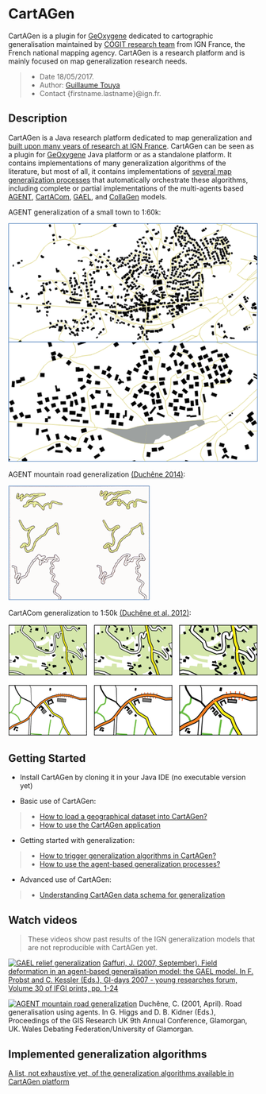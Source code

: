 # CartAGen
CartAGen is a plugin for [GeOxygene][2] dedicated to cartographic generalisation maintained by [COGIT research team][1] from IGN France, the French national mapping agency. CartAGen is a research platform and is mainly focused on map generalization research needs.

> - Date 18/05/2017.
> - Author: [Guillaume Touya][1]
> - Contact {firstname.lastname}@ign.fr.



Description
-------------

CartAGen is a Java research platform dedicated to map generalization and [built upon many years of research at IGN France][6]. CartAGen can be seen as a plugin for [GeOxygene][2] Java platform or as a standalone platform.
It contains implementations of many generalization algorithms of the literature, but most of all, it contains implementations of [several map generalization processes][7] that automatically orchestrate these algorithms, including complete or partial implementations of the multi-agents based [AGENT][15], [CartACom][16], [GAEL][11], and [CollaGen][12] models.

AGENT generalization of a small town to 1:60k:

![AGENT generalization of a small town to 1:50k](docs/assets/images/AGENT_results.png)

AGENT mountain road generalization [(Duchêne 2014)][14]:

![AGENT mountain road generalization](docs/assets/images/agent_roads.png)

CartACom generalization to 1:50k [(Duchêne et al. 2012)][16]:

![CartACom generalization to 1:50k](docs/assets/images/cartacom_results.png)

Getting Started
-------------

- Install CartAGen by cloning it in your Java IDE (no executable version yet)

- Basic use of CartAGen:

> - [How to load a geographical dataset into CartAGen?][3]
> - [How to use the CartAGen application][10]

- Getting started with generalization:

> - [How to trigger generalization algorithms in CartAGen?][4]
> - [How to use the agent-based generalization processes?][5]

- Advanced use of CartAGen:
> - [Understanding CartAGen data schema for generalization][8]



Watch videos
-------------
> These videos show past results of the IGN generalization models that are not reproducible with CartAGen yet.

[![GAEL relief generalization](https://img.youtube.com/vi/b3wlWVkD74Y/0.jpg)](https://www.youtube.com/watch?v=b3wlWVkD74Y)
[Gaffuri, J. (2007, September). Field deformation in an agent-based generalisation model: the GAEL model. In F. Probst and C. Kessler (Eds.), GI-days 2007 - young researches forum, Volume 30 of IFGI prints, pp. 1-24][13]


[![AGENT mountain road generalization](https://img.youtube.com/vi/Ns42t_hwAXw/0.jpg)](https://www.youtube.com/watch?v=Ns42t_hwAXw)
Duchêne, C. (2001, April). Road generalisation using agents. In G. Higgs and D. B. Kidner (Eds.), Proceedings of the GIS Research UK 9th Annual Conference, Glamorgan, UK. Wales Debating Federation/University of Glamorgan.

Implemented generalization algorithms
-------------

[A list, not exhaustive yet, of the generalization algorithms available in CartAGen platform][9]


[1]: http://recherche.ign.fr/labos/cogit/english/accueilCOGIT.php
[2]: https://github.com/IGNF/geoxygene
[3]: docs/tuto_import_data.md
[4]: docs/tuto_generalization_algo.md
[5]: docs/tuto_agents.md
[6]: http://aci.ign.fr/2010_Zurich/genemr2010_submission_10.pdf
[7]: https://www.researchgate.net/publication/281967532_Automated_generalisation_results_using_the_agent-based_platform_CartAGen
[8]: docs/tuto_schema.md
[9]: docs/algorithms.md
[10]: docs/tuto_gui.md
[11]: http://gi-tage.de/archive/2007/downloads/acceptedPapers/gaffuri.pdf
[12]: http://dx.doi.org/10.1007/978-3-642-19143-5_30
[13]: http://gi-tage.de/archive/2007/downloads/acceptedPapers/gaffuri.pdf
[14]: http://recherche.ign.fr/labos/util_basilic/publicDownload.php?id=3044
[15]: http://icaci.org/files/documents/ICC_proceedings/ICC2001/icc2001/file/f13041.pdf
[16]: http://dx.doi.org/10.1080/13658816.2011.639302
